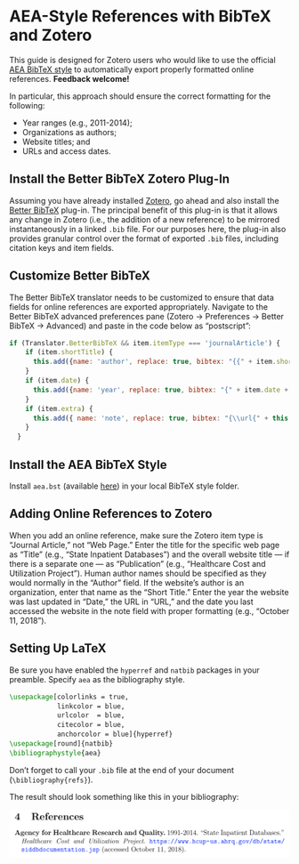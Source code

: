 # AEA-Style References with BibTeX and Zotero
This guide is designed for Zotero users who would like to use the official [AEA BibTeX style](https://www.aeaweb.org/journals/policies/templates) to automatically export properly formatted online references. **Feedback welcome!**

In particular, this approach should ensure the correct formatting for the following:
* Year ranges (e.g., 2011-2014);
* Organizations as authors;
* Website titles; and
* URLs and access dates.

## Install the Better BibTeX Zotero Plug-In
Assuming you have already installed [Zotero](https://www.zotero.org), go ahead and also install the [Better BibTeX](https://github.com/retorquere/zotero-better-bibtex) plug-in. The principal benefit of this plug-in is that it allows any change in Zotero (i.e., the addition of a new reference) to be mirrored instantaneously in a linked `.bib` file. For our purposes here, the plug-in also provides granular control over the format of exported `.bib` files, including citation keys and item fields.

## Customize Better BibTeX
The Better BibTeX translator needs to be customized to ensure that data fields for online references are exported appropriately. Navigate to the Better BibTeX advanced preferences pane (Zotero -> Preferences -> Better BibTeX -> Advanced) and paste in the code below as “postscript”:

```javascript
if (Translator.BetterBibTeX && item.itemType === 'journalArticle') {
    if (item.shortTitle) {
      this.add({name: 'author', replace: true, bibtex: "{{" + item.shortTitle + "}}" });
    }
    if (item.date) {
      this.add({name: 'year', replace: true, bibtex: "{" + item.date + "}" });
    }
    if (item.extra) {
      this.add({ name: 'note', replace: true, bibtex: "{\\url{" + this.enc_verbatim({value: item.url}) + "}" + " (accessed " + item.extra + ")" + "}" });
    }
  }
```

## Install the AEA BibTeX Style
Install `aea.bst` (available [here](https://www.aeaweb.org/journals/policies/templates)) in your local BibTeX style folder.

## Adding Online References to Zotero
When you add an online reference, make sure the Zotero item type is “Journal Article,” not “Web Page.” Enter the title for the specific web page as “Title” (e.g., “State Inpatient Databases”) and the overall website title — if there is a separate one — as “Publication” (e.g., “Healthcare Cost and Utilization Project”). Human author names should be specified as they would normally in the “Author” field.  If the website’s author is an organization, enter that name as the “Short Title.” Enter the year the website was last updated in “Date,” the URL in “URL,” and the date you last accessed the website in the note field with proper formatting (e.g., “October 11, 2018”).

## Setting Up LaTeX
Be sure you have enabled the `hyperref` and `natbib` packages in your preamble. Specify `aea` as the bibliography style.

```latex
\usepackage[colorlinks = true,
            linkcolor = blue,
            urlcolor  = blue,
            citecolor = blue,
            anchorcolor = blue]{hyperref}
\usepackage[round]{natbib}
\bibliographystyle{aea}
```

Don’t forget to call your `.bib` file at the end of your document (`\bibliography{refs}`).

The result should look something like this in your bibliography:

![Example](aea-example.png)

